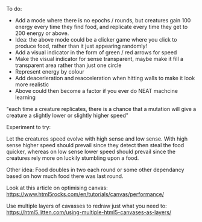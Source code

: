 To do:   
- Add a mode where there is no epochs / rounds, but creatures gain 100 energy every time they find food, and replicate every time they get to 200 energy or above.
- Idea: the above mode could be a clicker game where you click to produce food, rather than it just appearing randomly!
- Add a visual indicator in the form of green / red arrows for speed
- Make the visual indicator for sense transparent, maybe make it fill a transparent area rather than just one circle
- Represent energy by colour
- Add deacerleration and reacceleration when hitting walls to make it look more realistic
- Above could then become a factor if you ever do NEAT machcine learning

"each time a creature replicates, there is a chance that a mutation will give a creature a slightly lower or slightly higher speed"

Experiment to try:   

Let the creatures speed evolve with high sense and low sense. With high sense higher speed should prevail since they detect then steal the food quicker, whereas on low sense lower speed should prevail since the creatures rely more on luckily stumbling upon a food.

Other idea:
Food doubles in two each round or some other dependancy based on how much food there was last round.

Look at this article on optimising canvas:
https://www.html5rocks.com/en/tutorials/canvas/performance/

Use multiple layers of cavasses to redraw just what you need to:
https://html5.litten.com/using-multiple-html5-canvases-as-layers/